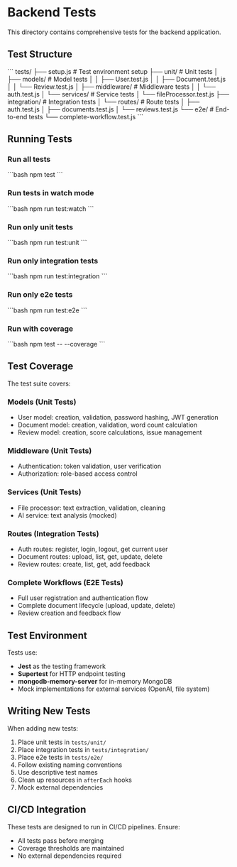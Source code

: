 # Backend Tests

This directory contains comprehensive tests for the backend application.

## Test Structure

\`\`\`
tests/
├── setup.js                    # Test environment setup
├── unit/                       # Unit tests
│   ├── models/                 # Model tests
│   │   ├── User.test.js
│   │   ├── Document.test.js
│   │   └── Review.test.js
│   ├── middleware/             # Middleware tests
│   │   └── auth.test.js
│   └── services/               # Service tests
│       └── fileProcessor.test.js
├── integration/                # Integration tests
│   └── routes/                 # Route tests
│       ├── auth.test.js
│       ├── documents.test.js
│       └── reviews.test.js
└── e2e/                        # End-to-end tests
    └── complete-workflow.test.js
\`\`\`

## Running Tests

### Run all tests
\`\`\`bash
npm test
\`\`\`

### Run tests in watch mode
\`\`\`bash
npm run test:watch
\`\`\`

### Run only unit tests
\`\`\`bash
npm run test:unit
\`\`\`

### Run only integration tests
\`\`\`bash
npm run test:integration
\`\`\`

### Run only e2e tests
\`\`\`bash
npm run test:e2e
\`\`\`

### Run with coverage
\`\`\`bash
npm test -- --coverage
\`\`\`

## Test Coverage

The test suite covers:

### Models (Unit Tests)
- User model: creation, validation, password hashing, JWT generation
- Document model: creation, validation, word count calculation
- Review model: creation, score calculations, issue management

### Middleware (Unit Tests)
- Authentication: token validation, user verification
- Authorization: role-based access control

### Services (Unit Tests)
- File processor: text extraction, validation, cleaning
- AI service: text analysis (mocked)

### Routes (Integration Tests)
- Auth routes: register, login, logout, get current user
- Document routes: upload, list, get, update, delete
- Review routes: create, list, get, add feedback

### Complete Workflows (E2E Tests)
- Full user registration and authentication flow
- Complete document lifecycle (upload, update, delete)
- Review creation and feedback flow

## Test Environment

Tests use:
- **Jest** as the testing framework
- **Supertest** for HTTP endpoint testing
- **mongodb-memory-server** for in-memory MongoDB
- Mock implementations for external services (OpenAI, file system)

## Writing New Tests

When adding new tests:

1. Place unit tests in `tests/unit/`
2. Place integration tests in `tests/integration/`
3. Place e2e tests in `tests/e2e/`
4. Follow existing naming conventions
5. Use descriptive test names
6. Clean up resources in `afterEach` hooks
7. Mock external dependencies

## CI/CD Integration

These tests are designed to run in CI/CD pipelines. Ensure:
- All tests pass before merging
- Coverage thresholds are maintained
- No external dependencies required
